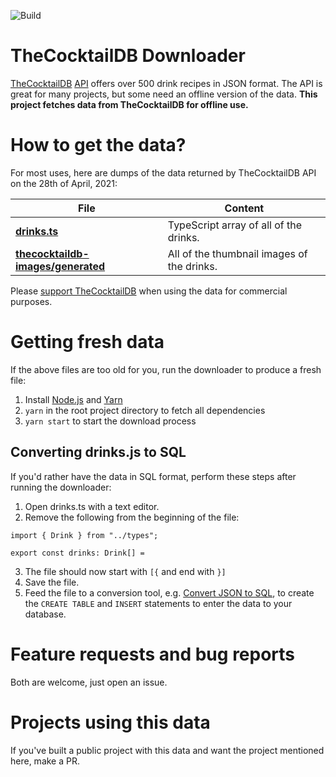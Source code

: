 ![Build](https://github.com/lauriharpf/thecocktaildb-downloader/actions/workflows/node.js.yml/badge.svg)

# TheCocktailDB Downloader

[TheCocktailDB](https://thecocktaildb.com/) [API](https://thecocktaildb.com/api.php) offers over 500 drink recipes in JSON format. The API is great for many projects, but some need an offline version of the data. **This project fetches data from TheCocktailDB for offline use.**

# How to get the data?

For most uses, here are dumps of the data returned by TheCocktailDB API on the 28th of April, 2021:

| File                                                                                                                                    | Content                                    |
| --------------------------------------------------------------------------------------------------------------------------------------- | ------------------------------------------ |
| **[drinks.ts](https://raw.githubusercontent.com/lauriharpf/thecocktaildb-downloader/master/thecocktaildb/src/generated/drinks.ts)**     | TypeScript array of all of the drinks.     |
| **[thecocktaildb-images/generated](https://github.com/lauriharpf/thecocktaildb-downloader/tree/master/thecocktaildb-images/generated)** | All of the thumbnail images of the drinks. |

Please [support TheCocktailDB](https://www.patreon.com/thedatadb) when using the data for commercial purposes.

# Getting fresh data

If the above files are too old for you, run the downloader to produce a fresh file:

1. Install [Node.js](https://nodejs.org/en/) and [Yarn](https://classic.yarnpkg.com/en/docs/install)
1. `yarn` in the root project directory to fetch all dependencies
1. `yarn start` to start the download process

## Converting drinks.js to SQL

If you'd rather have the data in SQL format, perform these steps after running the downloader:

1. Open drinks.ts with a text editor.
2. Remove the following from the beginning of the file:

```
import { Drink } from "../types";

export const drinks: Drink[] =
```

3. The file should now start with `[{` and end with `}]`
4. Save the file.
5. Feed the file to a conversion tool, e.g. [Convert JSON to SQL](http://convertjson.com/json-to-sql.htm), to create the `CREATE TABLE` and `INSERT` statements to enter the data to your database.

# Feature requests and bug reports

Both are welcome, just open an issue.

# Projects using this data

If you've built a public project with this data and want the project mentioned here, make a PR.
